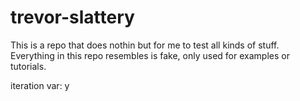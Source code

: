 # trevor-slattery

This is a repo that does nothin but for me to test all kinds of stuff.
Everything in this repo resembles is fake, only used for examples or tutorials.

iteration var: y
